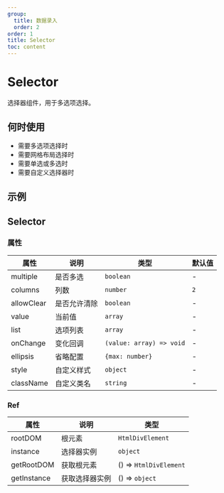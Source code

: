 ```yaml
---
group:
  title: 数据录入
  order: 2
order: 1
title: Selector
toc: content
---
```


# Selector

选择器组件，用于多选项选择。

## 何时使用

- 需要多选项选择时
- 需要网格布局选择时
- 需要单选或多选时
- 需要自定义选择器时

## 示例

<code src="./demos/demo1.jsx"></code>

## Selector

### 属性

| 属性       | 说明         | 类型                     | 默认值 |
| ---------- | ------------ | ------------------------ | ------ |
| multiple   | 是否多选     | `boolean`                | -      |
| columns    | 列数         | `number`                 | `2`    |
| allowClear | 是否允许清除 | `boolean`                | -      |
| value      | 当前值       | `array`                  | -      |
| list       | 选项列表     | `array`                  | -      |
| onChange   | 变化回调     | `(value: array) => void` | -      |
| ellipsis   | 省略配置     | `{max: number}`          | -      |
| style      | 自定义样式   | `object`                 | -      |
| className  | 自定义类名   | `string`                 | -      |

### Ref

| 属性        | 说明           | 类型                   |
| ----------- | -------------- | ---------------------- |
| rootDOM     | 根元素         | `HtmlDivElement`       |
| instance    | 选择器实例     | `object`               |
| getRootDOM  | 获取根元素     | () => `HtmlDivElement` |
| getInstance | 获取选择器实例 | () => `object`         |
